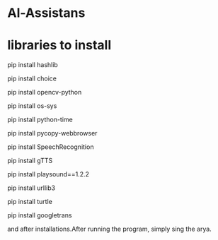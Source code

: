 # Al-Assistans

# libraries to install

pip install hashlib

pip install choice

pip install opencv-python

pip install os-sys

pip install python-time

pip install pycopy-webbrowser

pip install SpeechRecognition

pip install gTTS

pip install playsound==1.2.2

pip install urllib3

pip install turtle

pip install googletrans


and after installations.After running the program, simply sing the arya.
